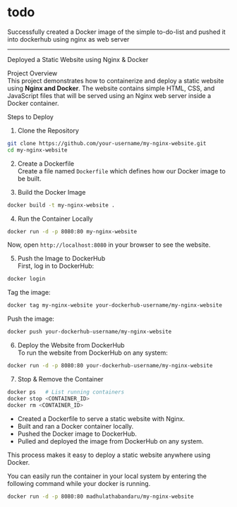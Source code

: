 # todo
Successfully created a Docker image of the simple to-do-list and pushed it into dockerhub using nginx as web server  

---

Deployed a Static Website using Nginx & Docker  

Project Overview  
This project demonstrates how to containerize and deploy a static website using **Nginx and Docker**. The website contains simple HTML, CSS, and JavaScript files that will be served using an Nginx web server inside a Docker container.  

Steps to Deploy  

1. Clone the Repository  
```sh
git clone https://github.com/your-username/my-nginx-website.git
cd my-nginx-website
```

2. Create a Dockerfile  
Create a file named `Dockerfile` which defines how our Docker image to be built.

3. Build the Docker Image  
```sh
docker build -t my-nginx-website .
```

4. Run the Container Locally  
```sh
docker run -d -p 8080:80 my-nginx-website
```
Now, open `http://localhost:8080` in your browser to see the website.  

5. Push the Image to DockerHub  
First, log in to DockerHub:  
```sh
docker login
```
Tag the image:  
```sh
docker tag my-nginx-website your-dockerhub-username/my-nginx-website
```
Push the image:  
```sh
docker push your-dockerhub-username/my-nginx-website
```

6. Deploy the Website from DockerHub  
To run the website from DockerHub on any system:  
```sh
docker run -d -p 8080:80 your-dockerhub-username/my-nginx-website
```

7. Stop & Remove the Container  
```sh
docker ps   # List running containers  
docker stop <CONTAINER_ID>  
docker rm <CONTAINER_ID>  
```
 
- Created a Dockerfile to serve a static website with Nginx.  
- Built and ran a Docker container locally.  
- Pushed the Docker image to DockerHub.  
- Pulled and deployed the image from DockerHub on any system.  

This process makes it easy to deploy a static website anywhere using Docker.

You can easily run the container in your local system by entering the following command while your docker is running.
```sh
docker run -d -p 8080:80 madhulathabandaru/my-nginx-website
```
